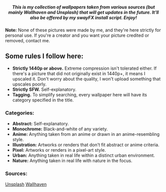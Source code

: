  <h5 align="center">
This is my collection of wallpapers taken from various sources (but mainly Wallhaven and Unsplash) that will get updates in the future. It'll also be offered by my swayFX install script. Enjoy!
 </h5>

**Note:** None of these pictures were made by me, and they're here strictly for personal use. If you're a creator and you want your picture credited or removed, contact me.   

## **Some rules I follow here:**
-  **Strictly 1440p or above.** Extreme compression isn't tolerated either. If there's a picture that did not originally exist in 1440p+, it means I upscaled it. Don't worry about the quality, I won't upload something that upscales poorly.
-  **Strictly SFW.** Self-explanatory.
-  **Tagging.** To simplify searching, every wallpaper here will have its category specified in the title.

 ### **Categories:**
 - **Abstract:** Self-explanatory.
 - **Monochrome:** Black-and-white of any variety.
 - **Anime:** Anything taken from an anime or drawn in an anime-resembling style.
 - **Illustration:** Artworks or renders that don't fit abstract or anime criteria.
 - **Pixel:** Artworks or renders in a pixel-art style.
 - **Urban:** Anything taken in real life within a distinct urban environment.
 - **Nature:** Anything taken in real life with nature in the focus.

### Sources:
[Unsplash](https://unsplash.com/)
[Wallhaven](https://wallhaven.cc/)
